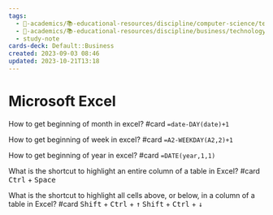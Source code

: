 ```yaml
---
tags:
  - 🔴-academics/📚-educational-resources/discipline/computer-science/technology/microsoft-excel
  - 🔴-academics/📚-educational-resources/discipline/business/technology/microsoft-excel
  - study-note
cards-deck: Default::Business
created: 2023-09-03 08:46
updated: 2023-10-21T13:18
---
```


# Microsoft Excel

How to get beginning of month in excel? #card 
`=date-DAY(date)+1`

How to get beginning of week in excel? #card 
`=A2-WEEKDAY(A2,2)+1`

How to get beginning of year in excel? #card 
`=DATE(year,1,1)`

What is the shortcut to highlight an entire column of a table in Excel? #card 
<kbd>Ctrl</kbd> + <kbd>Space</kbd>

What is the shortcut to highlight all cells above, or below, in a column of a table in Excel? #card
<kbd>Shift</kbd> + <kbd>Ctrl</kbd> + <kbd>↑</kbd>
<kbd>Shift</kbd> + <kbd>Ctrl</kbd> + <kbd>↓</kbd>
 
